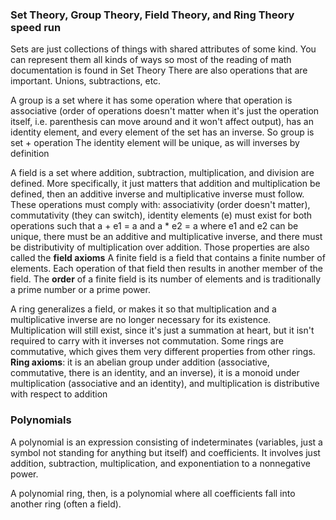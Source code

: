 ### Set Theory, Group Theory, Field Theory, and Ring Theory speed run
Sets are just collections of things with shared attributes of some kind. You can represent them all kinds of ways so most of the reading of math documentation is found in Set Theory
There are also operations that are important. Unions, subtractions, etc.

A group is a set where it has some operation where that operation is associative (order of operations doesn't matter when it's just the operation itself, i.e. parenthesis can move around and it won't affect output), has an identity element, and every element of the set has an inverse. So group is set + operation
The identity element will be unique, as will inverses by definition
  
A field is a set where addition, subtraction, multiplication, and division are defined. More specifically, it just matters that addition and multiplication be defined, then an additive inverse and multiplicative inverse must follow. These operations must comply with: associativity (order doesn't matter), commutativity (they can switch), identity elements (e) must exist for both operations such that a + e1 = a and a * e2 = a where e1 and e2 can be unique, there must be an additive and multiplicative inverse, and there must be distributivity of multiplication over addition. Those properties are also called the **field axioms**
A finite field is a field that contains a finite number of elements. Each operation of that field then results in another member of the field. The **order** of a finite field is its number of elements and is traditionally a prime number or a prime power.
  
A ring generalizes a field, or makes it so that multiplication and a multiplicative inverse are no longer necessary for its existence. Multiplication will still exist, since it's just a summation at heart, but it isn't required to carry with it inverses not commutation. Some rings are commutative, which gives them very different properties from other rings.
**Ring axioms**: it is an abelian group under addition (associative, commutative, there is an identity, and an inverse), it is a monoid under multiplication (associative and an identity), and multiplication is distributive with respect to addition
  
### Polynomials
A polynomial is an expression consisting of indeterminates (variables, just a symbol not standing for anything but itself) and coefficients. It involves just addition, subtraction, multiplication, and exponentiation to a nonnegative power.
  
A polynomial ring, then, is a polynomial where all coefficients fall into another ring (often a field).